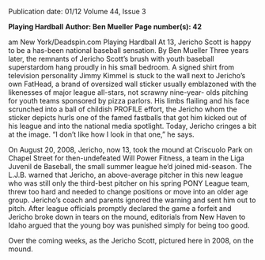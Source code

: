 Publication date: 01/12
Volume 44, Issue 3

**Playing Hardball**
**Author: Ben Mueller**
**Page number(s): 42**

am New York/Deadspin.com
Playing Hardball
At 13, Jericho Scott is happy to be a has-been national baseball sensation.
By Ben Mueller
Three years later, the remnants 
of Jericho Scott’s brush with 
youth baseball superstardom 
hang proudly in his small bedroom. A 
signed shirt from television personality 
Jimmy Kimmel is stuck to the wall 
next to Jericho’s own FatHead, a 
brand of oversized wall sticker usually 
emblazoned with the likenesses of major 
league all-stars, not scrawny nine-year-
olds pitching for youth teams sponsored 
by pizza parlors. His limbs flailing and 
his face scrunched into a ball of childish 
               PROFILE
effort, the Jericho whom the sticker 
depicts hurls one of the famed fastballs 
that got him kicked out of his league and 
into the national media spotlight. Today, 
Jericho cringes a bit at the image. “I don’t 
like how I look in that one,” he says.

On August 20, 2008, Jericho, now 
13, took the mound at Criscuolo Park on 
Chapel Street for then-undefeated Will 
Power Fitness, a team in the Liga Juvenil 
de Baseball, the small summer league he’d 
joined mid-season. The L.J.B. warned 
that Jericho, an above-average pitcher 
in this new league who was still only the 
third-best pitcher on his spring PONY 
League team, threw too hard and needed 
to change positions or move into an 
older age group. Jericho’s coach and 
parents ignored the warning and sent 
him out to pitch. After league officials 
promptly declared the game a forfeit 
and Jericho broke down in tears on the 
mound, editorials from New Haven to 
Idaho argued that the young boy was 
punished simply for being too good.

Over the coming weeks, as the 
Jericho Scott, pictured here in 2008, on the mound.